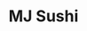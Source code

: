 ---
layout: place
title: "MJ Sushi"
permalink: /california/fremont/mj-sushi.html
stateAbbr: CA
stateName: California
cityName: Fremont
seo:
  name: "MJ Sushi"
  type: Restaurant
  links: null
description: "MJ Sushi serves delicious sushi in Fremont, California. Try fresh Japanese dishes for a great dining experience. "
place_id: ChIJY1GO3DXHj4ARs-GQKj-_R8M
photos:
  - name: >-
      places/ChIJY1GO3DXHj4ARs-GQKj-_R8M/photos/AeeoHcL6D5f3VLEq6q5nFscnt0rQWnQEmvGa34SdtsNRTJpBYO3pVtt1O1DYdhJplB1oTABjEgwWs2BAAh8XXBQ9zmRU08Fk-BmMIFhvU7EF4ivc6G5p6Z2WbpIW5QBeNTpAhXRNaj8Gbs_iXZXu4sSbGUv2HTI3k1e6s3TO31ks8Q9perSkhDLdXpxDly84HSKzRi7Uoee_qmiZfmSrioqnVIaW7Jt5UEWd1P0b_VJvh3Az0ocqERDw-rNQwhlJv_VWHmBFeGNTQHqOdOgjCQbSdj0Zr130aM4iS6LeQfBgKV48vPmf_kMycHu7A-WJoq3WAHDKcxKV9VwYr_yYBWYmTfc4QZtmkzEuHLU8Ai0r5D50Rogf6oXonx78esEKc-9-jdahQAB8FcT2XM0r3OTjhOlVU39VF0C956DIvq4HIQ51_imu
    widthPx: 4800
    heightPx: 3599
    authorAttributions:
      - displayName: 陳 Chen立格 垓恪 Li Ger Gaiger
        uri: https://maps.google.com/maps/contrib/103579058432549800361
        photoUri: >-
          https://lh3.googleusercontent.com/a-/ALV-UjVgtgT-Fgu8ybqA59Pc2lQ7tc8WTIGtJS0EEe8Y6hxL-Qd_Et8pRg=s100-p-k-no-mo
    flagContentUri: >-
      https://www.google.com/local/imagery/report/?cb_client=maps_api_places.places_api&image_key=!1e10!2sCIHM0ogKEICAgIDm7ZbUjgE&hl=en-US
    googleMapsUri: >-
      https://www.google.com/maps/place//data=!3m4!1e2!3m2!1sCIHM0ogKEICAgIDm7ZbUjgE!2e10!4m2!3m1!1s0x808fc735dc8e5163:0xc347bf3f2a90e1b3
  - name: >-
      places/ChIJY1GO3DXHj4ARs-GQKj-_R8M/photos/AeeoHcJhS7gIUW1IZBLEg0J_sSieASWhTJuBiSUfjh2jZcI3LxsvEuCtcnbnrEBEqmRqEQrRKX2kAlVYsc1w4gcy8ygO4iOAARY_gvm7y9dQHRNpBsg7_1-UTilgjZONEX3RYWS4ZU07O9bPQnzJp3Xyup5jfqaFxTgZHJy8wz6C4ofcPAOOOfu5ZyW_Gfz-WL1sC3HIbvDbo-SMp1LnxYrRu1_Zby1jTeSwtBqxgTAZjPKiLLzziCyiifLhal4HC2t_L3Jf-vmplr1etZlT2iKbl6PAObBBM27P4VtGko08ijB9GA
    widthPx: 828
    heightPx: 1792
    authorAttributions:
      - displayName: MJ Sushi
        uri: https://maps.google.com/maps/contrib/112305614531047854115
        photoUri: >-
          https://lh3.googleusercontent.com/a-/ALV-UjU-UO0RHB84wAy2mEvefa-SfhrR4_AUVbvnwwDUfqNTDo-kaXE=s100-p-k-no-mo
    flagContentUri: >-
      https://www.google.com/local/imagery/report/?cb_client=maps_api_places.places_api&image_key=!1e10!2sAF1QipOLybI0aXvnWJyIIPhCq0iRBojYKcQxtl0ffbpA&hl=en-US
    googleMapsUri: >-
      https://www.google.com/maps/place//data=!3m4!1e2!3m2!1sAF1QipOLybI0aXvnWJyIIPhCq0iRBojYKcQxtl0ffbpA!2e10!4m2!3m1!1s0x808fc735dc8e5163:0xc347bf3f2a90e1b3
  - name: >-
      places/ChIJY1GO3DXHj4ARs-GQKj-_R8M/photos/AeeoHcLUMV3v6EzY3zcG95qe_SCz0gcTWuJC8MfklXSdD3LVpntsq6_QsZgVEV7u7VkWxOYJgjWSDLdSriOuk49HLCBYfgC8LeArNwpunRsKjrXjrbTYrbl-4BtcXS1gY1ZAfwAQ9TF9eALBWZjBDjJpC0qK9Zs09QtRpV891H3uJY_T_lZ7CuI1eQzPvIBi_Mhowk0oj91ZGgwZVJacNUQCUdexw7Kq99BCy7LFL7mCtrbnshlLuCnCf7uEhcYtswicvT7aqAEGzh22QHgRexExARTHxinPGEePallyjExRrj1igTFevbBxa1ZQNYHo0ZzcFf4I5tAtxx8LMeOvpVvF_212qMMPLieya-MD63h-wt150oE8NUibIters1bEBp0dT3mqCuHInUyAuM7QfjQqtviYAixl3KJ5nvjV2fMOc-4
    widthPx: 4000
    heightPx: 3000
    authorAttributions:
      - displayName: Winson Yong
        uri: https://maps.google.com/maps/contrib/108700681185063426081
        photoUri: >-
          https://lh3.googleusercontent.com/a/ACg8ocJ6etKqh3lysWRySIkJt-0mGqhHBvZIAGWO8Hu5icmg1x3sLg=s100-p-k-no-mo
    flagContentUri: >-
      https://www.google.com/local/imagery/report/?cb_client=maps_api_places.places_api&image_key=!1e10!2sCIHM0ogKEICAgICfn8qrUQ&hl=en-US
    googleMapsUri: >-
      https://www.google.com/maps/place//data=!3m4!1e2!3m2!1sCIHM0ogKEICAgICfn8qrUQ!2e10!4m2!3m1!1s0x808fc735dc8e5163:0xc347bf3f2a90e1b3
  - name: >-
      places/ChIJY1GO3DXHj4ARs-GQKj-_R8M/photos/AeeoHcJnIYVjDQxslyIC4tCwCPb1ygE3mcKBgfvZMfCRpGk4HoByyF0fKRuwSNH_i2vmk3yb6zkWK52luvuQnDPdow7HEPXk_bCg6lAugvab2cyDfiJMv5E-zBpvReGHQenIClBebco1BGEaDUSqGwoSJnIA7XiFEcOhU4ZlcoxxO4CRMn4ZRSu7AM-rNpKdG4bjqM5ekPVr-uYcPl29bAI4dGPowGkGOE8NqafwbV4eLWb5JyIJaDiO7BFr3ah0qwZKWXMP3AJoOHwWHlTWy460tV7ZvojY9gF3xYYmaiNQzdn44L3qjt7FvIpDJy_iz8d4kBAVjG00oGG1pgntJ8AAO0Ldz56Vt3pBivYDSJ88O7vX5XC2rGGb08VqOWcoIPckHRgt-EktZgOz-cPKBM59SCs2ZQgoK8yxYvM7hoRGTxb59b4
    widthPx: 4000
    heightPx: 3000
    authorAttributions:
      - displayName: Winson Yong
        uri: https://maps.google.com/maps/contrib/108700681185063426081
        photoUri: >-
          https://lh3.googleusercontent.com/a/ACg8ocJ6etKqh3lysWRySIkJt-0mGqhHBvZIAGWO8Hu5icmg1x3sLg=s100-p-k-no-mo
    flagContentUri: >-
      https://www.google.com/local/imagery/report/?cb_client=maps_api_places.places_api&image_key=!1e10!2sCIHM0ogKEICAgICfn6qykAE&hl=en-US
    googleMapsUri: >-
      https://www.google.com/maps/place//data=!3m4!1e2!3m2!1sCIHM0ogKEICAgICfn6qykAE!2e10!4m2!3m1!1s0x808fc735dc8e5163:0xc347bf3f2a90e1b3
  - name: >-
      places/ChIJY1GO3DXHj4ARs-GQKj-_R8M/photos/AeeoHcLy89COE_v8ZxFA3nbTV7G-L4s7AM53hsHMZdHvrWsrEBdtTE74GNuaoD0lgBq_6xYuXZ96WAqb2OibW7qpw6sFwOKbISBhbUB3LpYNedz7BlGskty375ZAeQTQvzGaTT0GwmsgcDlWk-9gdnjIszCV0etFfVUeyViTx780OaNoazyOEBj4KZm9YZOOyGGIs2XRsWpy2awWwqknSoEJ1Kjw9ArE40AlNmeCNNSLgjIb228I86UqXfUgkvGnnwCv2113L8NFVF3X9T5Rp8Eg6JbU_N3c45at_-YAzQx8n1m7rxlwpP1q9ZYFG30FKbosZrwItsqjWqs8DETACT25uXj9463FyPOfEw6-qNaBIFlHKYBPRZNERf6ZOigIUzrviTy4P7OypYj8u3MB8hMijw8vyeNxjHwNs-jHt9AzfrFOOA
    widthPx: 4000
    heightPx: 3000
    authorAttributions:
      - displayName: Ceddie M.
        uri: https://maps.google.com/maps/contrib/102424293145769631733
        photoUri: >-
          https://lh3.googleusercontent.com/a-/ALV-UjXK0N1SVQYf66ifYs5ldgZNT5hCOJ3vpLBL-ikxRrQ8owxq1BtG=s100-p-k-no-mo
    flagContentUri: >-
      https://www.google.com/local/imagery/report/?cb_client=maps_api_places.places_api&image_key=!1e10!2sCIHM0ogKEICAgMCQ2KKTTQ&hl=en-US
    googleMapsUri: >-
      https://www.google.com/maps/place//data=!3m4!1e2!3m2!1sCIHM0ogKEICAgMCQ2KKTTQ!2e10!4m2!3m1!1s0x808fc735dc8e5163:0xc347bf3f2a90e1b3
  - name: >-
      places/ChIJY1GO3DXHj4ARs-GQKj-_R8M/photos/AeeoHcJ_JDk87XngDvF1Cj_M55SD_u3TtmqeNO-jB5iW4P2rQTBsJIGNLaTkMsayktO53erfT4DzqTdOTQ1Myv4ig6NdKo0mMArrldBdeSHwjPpiWeOOxwE0__VQ8521zXhlsUT6x6XgZbyGG-UAbOApfe1-2HVAzCBucpkMZjfLWYKv3SGRYKrX_i6cjKlkDQPT8KHIlKKSxrMBLPauhaycUg-5rj1JIoYF1ovw4gdaxc9nNYAqYSWijRHtkuSgJhq5EXNrzUpoe-ybG3Eo7QUkZFyKexUUS2j7WJDrEWkX4KBXK0DXFI2JuTgch1OIxlWA7sKj3jPfl1posdboWkJ8pENylKg0LOewztiToJc_9DqCgq2ilRE3UNbr7r1iE1rMrxnolxqdrLqNmmPmqiHxzFlgpuiVYOYHQjrfVN2B3CGpjIWl
    widthPx: 4032
    heightPx: 2268
    authorAttributions:
      - displayName: Fei Lin
        uri: https://maps.google.com/maps/contrib/116031812782446881225
        photoUri: >-
          https://lh3.googleusercontent.com/a-/ALV-UjU4qnA9Ecwxr7CIgxWifNv-lCA7rqpxNuEiQ2vMzkzZJNb9JlL_=s100-p-k-no-mo
    flagContentUri: >-
      https://www.google.com/local/imagery/report/?cb_client=maps_api_places.places_api&image_key=!1e10!2sCIHM0ogKEICAgICzqfHAkQE&hl=en-US
    googleMapsUri: >-
      https://www.google.com/maps/place//data=!3m4!1e2!3m2!1sCIHM0ogKEICAgICzqfHAkQE!2e10!4m2!3m1!1s0x808fc735dc8e5163:0xc347bf3f2a90e1b3
  - name: >-
      places/ChIJY1GO3DXHj4ARs-GQKj-_R8M/photos/AeeoHcKwQJPEInH5BjQtbdM5rJ1b5i2gPAb3ppZTjUiK3Cs5BmTX1NfuKRHocHn3mpKl8qT_2Au8xNq_6Ouj2fpIaINs8Mh-lYWiaddimTFf4Go9OCWVmdSHLbsR4FaZRE5XdDt03fYcz1XloOAY_JGCTyDzlybp4wTDV99u2kDTpBbw9nvEfdSFMetO9j38mjoZzumR-TwME6JGm-SGXnFLLOfDPeBusVU0mDyDXcfkaYgfYGba0UMlW81ly8M-neQNwuODaPTfAVJCFoJPEoqhif0m9cdO-fIYKo_2DD4o7iph1P2wGMGF3vIyaTtQrCb893x4xeCt6B3yUXRoFwh3vJxk16eh-WziQYySG8OH2QZoHrJZzBTvcEptnro3bY8G-rNOghzVcSpIpUOlc-qU62pw-Ph0kMQAd5yHgfTeJdaaiPs
    widthPx: 4000
    heightPx: 3000
    authorAttributions:
      - displayName: Winson Yong
        uri: https://maps.google.com/maps/contrib/108700681185063426081
        photoUri: >-
          https://lh3.googleusercontent.com/a/ACg8ocJ6etKqh3lysWRySIkJt-0mGqhHBvZIAGWO8Hu5icmg1x3sLg=s100-p-k-no-mo
    flagContentUri: >-
      https://www.google.com/local/imagery/report/?cb_client=maps_api_places.places_api&image_key=!1e10!2sCIHM0ogKEICAgICfn6rQ1wE&hl=en-US
    googleMapsUri: >-
      https://www.google.com/maps/place//data=!3m4!1e2!3m2!1sCIHM0ogKEICAgICfn6rQ1wE!2e10!4m2!3m1!1s0x808fc735dc8e5163:0xc347bf3f2a90e1b3
  - name: >-
      places/ChIJY1GO3DXHj4ARs-GQKj-_R8M/photos/AeeoHcI74POQXYyJb5mIpHYfNUDcGdeUDXyQmub-KEQ4eN-aKdzXWRkU3VbHUXXJUv51G3G2WAUcCe9J6Fbw1eGYK_81Mzg3clbysghVGchqfRQ5x2GyW2fprtPRmaCfS4AbifVY68vUskYonMTCQ58oKFFsjF2MVddPLKJjgmLs5tT_Qh7BYf0bVfQvuUS4Aa57_vdbBsif1viR5ZMDnssUHbr2VhxrHiqmrTyz-VcHGYgLwMvDzoAWQL8nHLjJ1Z02Q6L88uvSHPF_BFrA12RYMRzQx2QEjgjycqCkgnMUvm2SjhPC81USK4rcEkh9NT3IdVaHA2tisRD5u-sQgNbb1oUvLU8qQDO-efBCJd2YgGDnB3WdkdQIM13twOa5zS_axWGazWbnK4_O2FoibvEIwvKUkfJD7TiKCE8hhdkOgqlr6Loh
    widthPx: 3024
    heightPx: 4032
    authorAttributions:
      - displayName: Anuj A
        uri: https://maps.google.com/maps/contrib/104170128591128409956
        photoUri: >-
          https://lh3.googleusercontent.com/a/ACg8ocKE_HFeNAFvtJLWnlapkq23djBRR69U0QKKkTnyx1ef0fvpzg=s100-p-k-no-mo
    flagContentUri: >-
      https://www.google.com/local/imagery/report/?cb_client=maps_api_places.places_api&image_key=!1e10!2sCIHM0ogKEICAgIDB0LLYkwE&hl=en-US
    googleMapsUri: >-
      https://www.google.com/maps/place//data=!3m4!1e2!3m2!1sCIHM0ogKEICAgIDB0LLYkwE!2e10!4m2!3m1!1s0x808fc735dc8e5163:0xc347bf3f2a90e1b3
  - name: >-
      places/ChIJY1GO3DXHj4ARs-GQKj-_R8M/photos/AeeoHcJDQ7eR0xO7EV23PN0vquHk7C3sqAzdTMzIcH9F7fqD-FgP066T9Rm1xcVxsi0-W5N6cQc8_SeJGxxLGZU-atZE1ChPbCWVL_Jxm3Wj9raXhAgEB093wd3ZNXHfhhaLvw7Llgn5HSsmLnka4xABLLdT2rKlFM80X1PK0zJ6nbJVH4haWu3SlNDrDcjBMFFInpUpTxu2TwNV3eLbRxfaE19A49LeLnjRAexEujLborC1uBUcrDOGB2t65wm3srhDsEOOq8uOxrGcPEZcbXOT0qQn7n-EkBvkZDj60CtXX9Cl1n4cQnNCwtFCIKlKt2xxaP989FNXeF_xjEY9m3Uwdp1kA7U-52Mfup98YZsaaqS0EbOymBSwh0OSfLRJTqZPSvoEJ4Ewbga6HP4ZI4wA6_CRM62UwI_trobsnb_G_kDWz7eg
    widthPx: 4032
    heightPx: 2268
    authorAttributions:
      - displayName: Fei Lin
        uri: https://maps.google.com/maps/contrib/116031812782446881225
        photoUri: >-
          https://lh3.googleusercontent.com/a-/ALV-UjU4qnA9Ecwxr7CIgxWifNv-lCA7rqpxNuEiQ2vMzkzZJNb9JlL_=s100-p-k-no-mo
    flagContentUri: >-
      https://www.google.com/local/imagery/report/?cb_client=maps_api_places.places_api&image_key=!1e10!2sCIHM0ogKEICAgIDzjqfOoAE&hl=en-US
    googleMapsUri: >-
      https://www.google.com/maps/place//data=!3m4!1e2!3m2!1sCIHM0ogKEICAgIDzjqfOoAE!2e10!4m2!3m1!1s0x808fc735dc8e5163:0xc347bf3f2a90e1b3
  - name: >-
      places/ChIJY1GO3DXHj4ARs-GQKj-_R8M/photos/AeeoHcJos6xk5d2BWu26RRVRbOCvSAtuIRFfiL_lDQs2q4YimsMheFbIQBYjG_MCGZ9AQhkIxdbfslnb56f7Qba-rl4nhQo81GMVD7XaFR6mxd5PGflBdHQE7T76KX-kiwAlzxuunhNMVs-rq9AW75vKtm2nDqE4sgwralloiYaF88FvYwmySvCFIoovdQbg9KHZh5CN3o0alAQJNd2Yykqr6GfMs5hvtNYmAu7hEgCDHLSePNZV--AuIqLJsOdPWR4g2GAOHoWwTT3zKGQX6Lyj48mg0VOzwAdqzfuiC75mB8JHZqOFi1GUGd-hDOQTKDKEu3oUOCabK-4W1IPYns3r_ynW042qxOgJQe8KoY7rEIz47Z9XxbYNZ98HMXSpaG16r4kvH0I6drPxrNEGs9vOs1BL_kwlefUtXFIzhxAI6GinkM-I
    widthPx: 4000
    heightPx: 3000
    authorAttributions:
      - displayName: Mi Yeon Byun
        uri: https://maps.google.com/maps/contrib/114774548592331895749
        photoUri: >-
          https://lh3.googleusercontent.com/a/ACg8ocI-jeBE9hwTmfjLECMS9fiwJ7RpTRdAleWc98zXjnwTYCeGNg=s100-p-k-no-mo
    flagContentUri: >-
      https://www.google.com/local/imagery/report/?cb_client=maps_api_places.places_api&image_key=!1e10!2sCIHM0ogKEICAgIDDnbDqyAE&hl=en-US
    googleMapsUri: >-
      https://www.google.com/maps/place//data=!3m4!1e2!3m2!1sCIHM0ogKEICAgIDDnbDqyAE!2e10!4m2!3m1!1s0x808fc735dc8e5163:0xc347bf3f2a90e1b3
address: 6068 Stevenson Blvd, Fremont, CA 94538, USA
street: 6068 Stevenson Blvd
city: Fremont
state: CA
zip: '94538'
country: USA
neighborhood: Baylands
latitude: '37.517941'
longitude: '-121.989351'
accessibility_options:
  wheelchairAccessibleParking: true
  wheelchairAccessibleEntrance: true
  wheelchairAccessibleRestroom: true
  wheelchairAccessibleSeating: true
business_status: OPERATIONAL
name: MJ Sushi
google_maps_links:
  directionsUri: >-
    https://www.google.com/maps/dir//''/data=!4m7!4m6!1m1!4e2!1m2!1m1!1s0x808fc735dc8e5163:0xc347bf3f2a90e1b3!3e0
  placeUri: https://maps.google.com/?cid=14071425838760386995
  writeAReviewUri: >-
    https://www.google.com/maps/place//data=!4m3!3m2!1s0x808fc735dc8e5163:0xc347bf3f2a90e1b3!12e1
  reviewsUri: >-
    https://www.google.com/maps/place//data=!4m4!3m3!1s0x808fc735dc8e5163:0xc347bf3f2a90e1b3!9m1!1b1
  photosUri: >-
    https://www.google.com/maps/place//data=!4m3!3m2!1s0x808fc735dc8e5163:0xc347bf3f2a90e1b3!10e5
primary_type: Sushi Restaurant
opening_hours:
  regular: null
  current: null
secondary_opening_hours:
  regular:
    weekdayDescriptions: null
    type: null
  current:
    weekdayDescriptions: null
    type: null
phone: null
price_level: null
price_range: null
rating: null
rating_count: 0
website: null
reviews: null
parking_options: null
payment_options: null
allow_dogs: null
curbside_pickup: null
delivery: null
dine_in: null
good_for_children: null
good_for_groups: null
good_for_sports: null
live_music: null
menu_for_children: null
outdoor_seating: null
reservable: null
restroom: null
serves_beer: null
serves_breakfast: null
serves_brunch: null
serves_cocktails: null
serves_coffee: null
serves_dinner: null
serves_dessert: null
serves_lunch: null
serves_vegetarian_food: null
serves_wine: null
takeout: null
summary: null

---